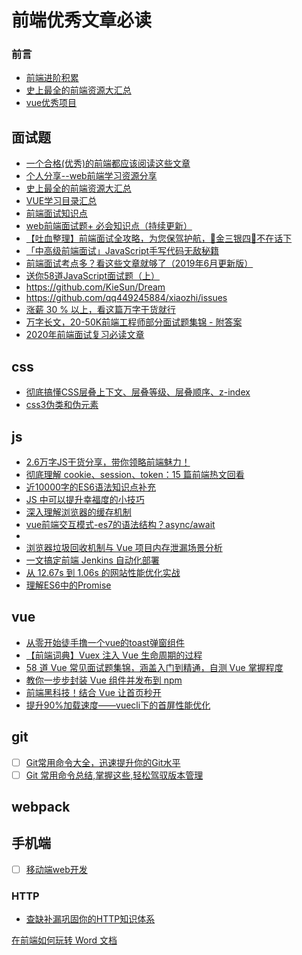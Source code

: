# 前端优秀文章必读

### 前言
- [前端进阶积累](<http://obkoro1.com/web_accumulate/>)
- [史上最全的前端资源大汇总](https://www.jianshu.com/p/6cb49271cd2a#)
- [vue优秀项目](https://github.com/vuejs/awesome-vue)

## 面试题
- [一个合格(优秀)的前端都应该阅读这些文章](https://juejin.im/post/5d387f696fb9a07eeb13ea60)
- [个人分享--web前端学习资源分享](https://segmentfault.com/a/1190000010880049)
- [史上最全的前端资源大汇总](<https://www.jianshu.com/p/6cb49271cd2a#>)
- [VUE学习目录汇总](https://www.cnblogs.com/whyue/p/6813423.html)
- [前端面试知识点](https://www.jianshu.com/p/63e3911dfb93?tdsourcetag=s_pcqq_aiomsg)  
- [web前端面试题+ 必会知识点（持续更新）](https://www.jianshu.com/p/26cf596f22fa)  
- [【吐血整理】前端面试全攻略，为您保驾护航，🤑金三银四🤑不在话下](https://segmentfault.com/a/1190000022265710)  
- [「中高级前端面试」JavaScript手写代码无敌秘籍](https://juejin.im/post/5c9c3989e51d454e3a3902b6)
- [前端面试考点多？看这些文章就够了（2019年6月更新版）](https://juejin.im/post/5aae076d6fb9a028cc6100a9)
- [送你58道JavaScript面试题（上）](https://mp.weixin.qq.com/s/PYD9jzcbEtooZYvuuYMf_Q)  
- https://github.com/KieSun/Dream  
- https://github.com/qq449245884/xiaozhi/issues  
- [涨薪 30 % 以上，看这篇万字干货就行](https://mp.weixin.qq.com/s/CT1BozzBmeM9vz29OQFxMg)
- [万字长文，20-50K前端工程师部分面试题集锦 - 附答案](https://mp.weixin.qq.com/s/3jKqpbImLsqNR-HX5aFyZA)
- [2020年前端面试复习必读文章](https://juejin.im/post/5e8b163ff265da47ee3f54a6)

## css
- [彻底搞懂CSS层叠上下文、层叠等级、层叠顺序、z-index](<https://juejin.im/post/5b876f86518825431079ddd6>)
- [css3伪类和伪元素](https://segmentfault.com/a/1190000019912883)

## js
- [2.6万字JS干货分享，带你领略前端魅力！](https://juejin.im/post/5e9f0bdce51d4546f5791989#heading-41)  
- [彻底理解 cookie、session、token：15 篇前端热文回看](https://mp.weixin.qq.com/s/NA54Xjbb6oeWMAwGW7U5Xw)  
- [近10000字的ES6语法知识点补充](https://mp.weixin.qq.com/s/-xIdxWZKKSMQLHqo6cn87w)  
- [JS 中可以提升幸福度的小技巧](https://juejin.im/post/5b51e5d3f265da0f4861143c?utm_medium=fe&utm_source=weixinqun)  
- [深入理解浏览器的缓存机制](https://mp.weixin.qq.com/s/ePXc5f9YazZy6bKrMoSm7g)
- [vue前端交互模式-es7的​语法结构？async/await​](https://mp.weixin.qq.com/s/4kygklSNrM1nKg7Pnjr-lQ)
- [](https://mp.weixin.qq.com/s/4kygklSNrM1nKg7Pnjr-lQ)
- [浏览器垃圾回收机制与 Vue 项目内存泄漏场景分析](https://mp.weixin.qq.com/s/kwHuP8qrruzUxC0vOKdJxA)
- [一文搞定前端 Jenkins 自动化部署](https://mp.weixin.qq.com/s/2Q7xu4Q_vVncSHmQ41PWcg)
- [从 12.67s 到 1.06s 的网站性能优化实战](https://mp.weixin.qq.com/s/8Jl2l5tvP4vcYH920lm7bg)
- [理解ES6中的Promise](https://www.cnblogs.com/wangyulue/p/7718554.html)


## vue
- [从零开始徒手撸一个vue的toast弹窗组件](<https://blog.csdn.net/linminghe/article/details/80284574>) 
- [【前端词典】Vuex 注入 Vue 生命周期的过程](https://mp.weixin.qq.com/s/WnRMCArDMy-PiFLprmMmCg)  
- [58 道 Vue 常见面试题集锦，涵盖入门到精通，自测 Vue 掌握程度](https://mp.weixin.qq.com/s/OizQhsMJppYubcvbT_s-_Q)
- [教你一步步封装 Vue 组件并发布到 npm](https://mp.weixin.qq.com/s/ErvhfGUZLoBEZFsiH7JB4w)
- [前端黑科技！结合 Vue 让首页秒开](https://mp.weixin.qq.com/s/5nDMsIp1ZV8GhGqRosvGKg)
- [提升90%加载速度——vuecli下的首屏性能优化](https://mp.weixin.qq.com/s/ED-B_eeR2tewRxJmdZdyeQ)

## git
- [ ] [Git常用命令大全，迅速提升你的Git水平](<https://mp.weixin.qq.com/s/hYjGyIdLK3UCEVF0lRYRCg>)
- [ ] [Git 常用命令总结,掌握这些,轻松驾驭版本管理](https://mp.weixin.qq.com/s/1dJOdRfuBTRD_XO8Kd0Xbg)

## webpack


## 手机端
- [ ] [移动端web开发](https://www.cnblogs.com/whyue/p/6813423.html)

### HTTP

* [查缺补漏巩固你的HTTP知识体系](https://juejin.im/post/6857287743966281736)



[在前端如何玩转 Word 文档](https://mp.weixin.qq.com/s/uj_wcgC-N7Y6vQyQ9-0A7A)
